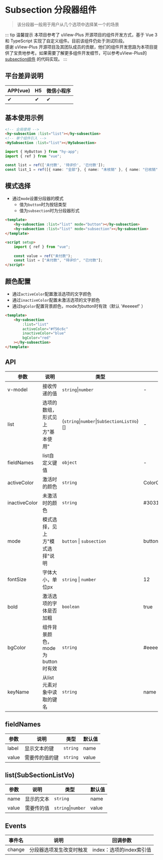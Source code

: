 # Subsection 分段器组件
> 该分段器一般用于用户从几个选项中选择某一个的场景

::: tip 温馨提示
本项目参考了 uView-Plus 开源项目的组件开发方式，基于 Vue 3 和 TypeScript 实现了自定义组件。目前该组件仍处于测试阶段。<br>
感谢 uView-Plus 开源项目及其团队成员的贡献，他们的组件开发思路为本项目提供了宝贵地参考。如果需要了解更多组件开发细节，可以参考uView-Plus的 [subsection组件](https://uiadmin.net/uview-plus/components/subsection.html) 的代码实现。
:::

## 平台差异说明

| APP(vue) | H5 | 微信小程序 |
|----------|----|-------|
| ✔        | ✔  | ✔     |

## 基本使用示例

```html
<!-- 全局使用 -->
<hy-subsection :list="list"></hy-subsection>
<!-- 单个组件引入 -->
<HySubsection :list="list"></HySubsection>
```
```ts
import { HyButton } from "hy-app";
import { ref } from "vue";

const list = ref(['未付款', '待评价', '已付款']);
const list_1 = ref([{ name: "全部"}, { name: "未核销" }, { name: "已核销" }]);
```

## 模式选择
- 通过`mode`设置分段器的模式
  - 值为`button`时为按钮类型
  - 值为`subsection`时为分段器形式
```html
<template>
    <hy-subsection :list="list" mode="button"></hy-subsection>
    <hy-subsection :list="list" mode="subsection"></hy-subsection>
</template>

<script setup>
    import { ref } from "vue";
    
    const value = ref("未付款");
    const list = ["未付款", "待评价", "已付款"];
</script>
```

## 颜色配置
- 通过`activeColor`配置激活选项的文字颜色
- 通过`inactiveColor`配置未激活选项的文字颜色
- 通过`bgColor`配置背景颜色，mode为button时有效（默认 '#eeeeef' ）
```html
<template>
    <hy-subsection
        :list="list"
        activeColor="#f56c6c"
        inactiveColor="blue"
        bgColor="red"
    ></hy-subsection>
</template>
```

## API

| 参数            | 说明                    | 类型                                         | 默认值                 |
|---------------|-----------------------|--------------------------------------------|---------------------|
| v-model       | 接收传递的值                | `string`\|`number`                         | -                   |
| list          | 选项的数组，形式见上方"基本使用"     | (`string`\|`number`\|`SubSectionListVo`)[] | -                   |
| fieldNames    | list自定义键值             | `object`                                   | -                   |
| activeColor   | 激活时的颜色                | `string`                                   | ColorConfig.success |
| inactiveColor | 未激活时的颜色               | `string`                                   | #303133             |
| mode          | 模式选择，见上方"模式选择"说明      | `button` \| `subsection`                   | button              |
| fontSize      | 字体大小，单位px             | `string` \| `number`                       | 12                  |
| bold          | 激活选项的字体是否加粗           | `boolean`                                  | true                |
| bgColor       | 组件背景颜色，mode为button时有效 | `string`                                   | #eeeeef             |
| keyName       | 从list元素对象中读取的键名       | `string`                                   | name                |

## fieldNames
| 参数    | 说明      | 类型       | 默认值   |
|-------|---------|----------|-------|
| label | 显示文本的键  | `string` | name  |
| value | 需要传的值的键 | `string` | value |

## list(SubSectionListVo)
| 参数    | 说明    | 类型                 | 默认值 |
|-------|-------|--------------------|-----|
| name  | 显示的文本 | `string`           | name |
| value | 需要传的值 | `string`\|`number` | value |

## Events

| 事件名    | 说明           | 回调参数              |
|--------|--------------|-------------------|
| change | 分段器选项发生改变时触发 | index：选项的index索引值 |

<demo-model url="pages/components/subsection/subsection"></demo-model>